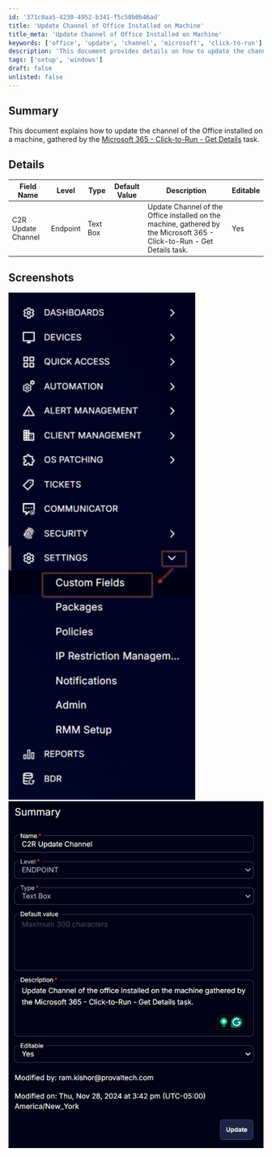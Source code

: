 ```yaml
---
id: '371c0aa5-4230-4952-b341-f5c58b0b46ad'
title: 'Update Channel of Office Installed on Machine'
title_meta: 'Update Channel of Office Installed on Machine'
keywords: ['office', 'update', 'channel', 'microsoft', 'click-to-run']
description: 'This document provides details on how to update the channel of the Office installed on a machine, using the Microsoft 365 - Click-to-Run - Get Details task. It includes a summary, detailed field information, and screenshots for reference.'
tags: ['setup', 'windows']
draft: false
unlisted: false
---
```


## Summary

This document explains how to update the channel of the Office installed on a machine, gathered by the [Microsoft 365 - Click-to-Run - Get Details](https://proval.itglue.com/DOC-5078775-17917390) task.

## Details

| Field Name          | Level    | Type     | Default Value | Description                                                                 | Editable |
|---------------------|----------|----------|---------------|-----------------------------------------------------------------------------|----------|
| C2R Update Channel   | Endpoint | Text Box |               | Update Channel of the Office installed on the machine, gathered by the Microsoft 365 - Click-to-Run - Get Details task. | Yes      |

## Screenshots

![Screenshot 1](../../../static/img/Endpoint---C2R-Update-Channel/image_1.png)
![Screenshot 2](../../../static/img/Endpoint---C2R-Update-Channel/image_2.png)
